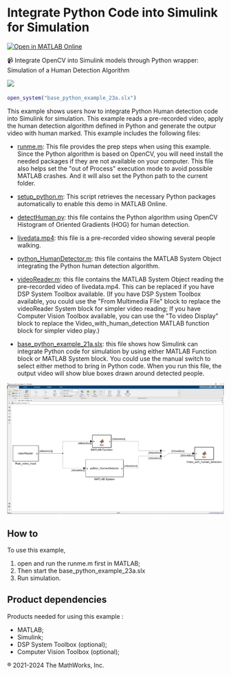 # Integrate Python Code into Simulink for Simulation 

[![Open in MATLAB Online](https://www.mathworks.com/images/responsive/global/open-in-matlab-online.svg)](https://matlab.mathworks.com/open/github/v1?repo=yanndebray/Integrate_Python_code_with_Simulink&project=pySimCV.prj&file=README.mlx)

📹 Integrate OpenCV into Simulink models through Python wrapper: 
Simulation of a Human Detection Algorithm

<img src="simCV.gif" width= 500 />

```matlab
open_system("base_python_example_23a.slx")
```

This example shows users how to integrate Python Human detection code into Simulink for simulation. This example reads a pre-recorded video, apply the human detection algorithm defined in Python and generate the outpur video with human marked. This example includes the following files:

 * [runme.m](runme.m): This file provides the prep steps when using this example. Since the Python algorithm is based on OpenCV, you will need install the needed packages if they are not available on your computer. This file also helps set the "out of Process" execution mode to avoid possible MATLAB crashes. And it will also set the Python path to the current folder.  

* [setup_python.m](setup_python.m): This script retrieves the necessary Python packages automatically to enable this demo in MATLAB Online.

* [detectHuman.py](detectHuman.py): this file contains the Python algorithm using OpenCV Histogram of Oriented Gradients (HOG) for human detection. 

* [livedata.mp4](livedata.mp4): this file is a pre-recorded video showing several people walking.  

* [python_HumanDetector.m](python_HumanDetector.m): this file contains the MATLAB System Object integrating the Python human detection algorithm.

* [videoReader.m](videoReader.m): this file contains the MATLAB System Object reading the pre-recorded video of livedata.mp4. This can be replaced if you have DSP System Toolbox available.
(If you have DSP System Toolbox available, you could use the "From Multimedia File" block to replace the videoReader System block for simpler video reading; If you have Computer Vision Toolbox available, you can use the "To video Display" block to replace the Video_with_human_detection MATLAB function block for simpler video play.)

* [base_python_example_21a.slx](base_python_example_21a.slx): this file shows how Simulink can integrate Python code for simulation by using either MATLAB Function block or MATLAB System block. You could use the manual switch to select either method to bring in Python code. When you run this file, the output video will show blue boxes drawn around detected people.  
    

![simCV-model.png](simCV-model.png)

## How to

To use this example, 
1. open and run the runme.m first in MATLAB; 
2. Then start the base_python_example_23a.slx 
3. Run simulation.   


## Product dependencies
Products needed for using this example :

* MATLAB; 
* Simulink; 
* DSP System Toolbox (optional); 
* Computer Vision Toolbox (optional);

&reg; 2021-2024 The MathWorks, Inc.

